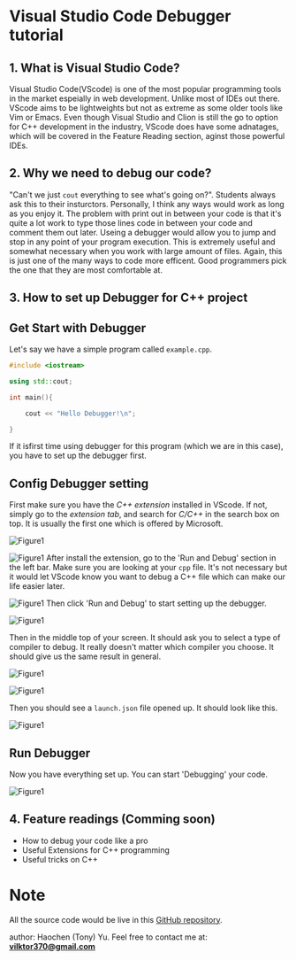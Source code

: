 
# Visual Studio Code Debugger tutorial

## 1. What is Visual Studio Code?
    
Visual Studio Code(VScode) is one of the most popular programming tools in the market espeially in web development. Unlike most of IDEs out there. VScode aims  to be lightweights but not as extreme as some older tools like Vim or Emacs. Even though Visual Studio and Clion is still the go to option for C++ development in the industry, VScode does have some adnatages, which will be covered in the Feature Reading section, aginst those powerful IDEs. 

## 2. Why we need to debug our code?

"Can't we just `cout` everything to see what's going on?". Students always ask this to their insturctors. Personally, I think any ways would work as long as you enjoy it. The problem with print out in between your code is that it's quite a lot work to type those lines code in between your code and comment them out later. Useing a debugger would allow you to jump and stop in any point of your program execution. This is extremely useful and somewhat necessary when you work with large amount of files. Again, this is just one of the many ways to code more efficent. Good programmers pick the one that they are most comfortable at.

## 3. How to set up Debugger for C++ project

## **Get Start with Debugger**

Let's say we have a simple program called  `example.cpp`.

```C++
#include <iostream>

using std::cout;

int main(){

    cout << "Hello Debugger!\n";

}
```

<!-- <Figure 1: Overview of VScode> -->


If it isfirst time using debugger for this program (which we are in this case), you have to set up the debugger first.

## **Config Debugger setting**

First make sure you have the *C++ extension* installed in VScode. If not, simply go to the *extension tab*, and search for *C/C++* in the search box on top. It is usually the first one which is offered by Microsoft. 

![Figure1](/pictures/Config_debugger1.png)

<!-- <Figure 2: Debugger picture> -->
![Figure1](/pictures/Config_debugger2.png)
After install the extension, go to the 'Run and Debug' section in the left bar. Make sure you are looking at your `cpp` file. It's not necessary but it would let VScode know you want to debug a C++ file which can make our life easier later.
<!-- <Figure 3: Debugger picture> -->
![Figure1](/pictures/Config_debugger3.png)
Then click 'Run and Debug' to start setting up the debugger.
<!-- <Figure 4: Debugger picture> -->
![Figure1](/pictures/Config_debugger4.png)

Then in the middle top of your screen. It should ask you to select a type of compiler to debug. It really doesn't matter which compiler you choose. It should give us the same result in general.
<!-- <Figure 5: Debugger picture> -->
![Figure1](/pictures/Config_dbugger5.png)
<!-- <Figure 6: Debugger picture> -->

![Figure1](/pictures/Config_debugger6.png)

Then you should see a `launch.json` file opened up. It should look like this.
<!-- <Figure 7: Overview of launch.json> -->
![Figure1](/pictures/Config_debugger7.png)

## **Run Debugger**

Now you have everything set up. You can start 'Debugging' your code.
<!-- Figure 8: Run Debugger -->
![Figure1](/pictures/Run.png)
    
## 4. Feature readings (Comming soon)
- How to debug your code like a pro
- Useful Extensions for C++ programming
- Useful tricks on C++

# Note

All the source code would be live in this [GitHub repository](https://github.com/vilktor370/Tutorial/).

author: Haochen (Tony) Yu.
Feel free to contact me at: **vilktor370@gmail.com**
